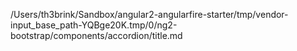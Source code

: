 /Users/th3brink/Sandbox/angular2-angularfire-starter/tmp/vendor-input_base_path-YQBge20K.tmp/0/ng2-bootstrap/components/accordion/title.md